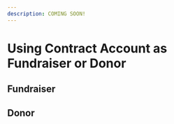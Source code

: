 ```yaml
---
description: COMING SOON!
---
```


# Using Contract Account as Fundraiser or Donor

## Fundraiser

## Donor
